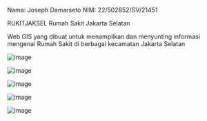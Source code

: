 Nama: Joseph Damarseto 
NIM: 22/502852/SV/21451

RUKITJAKSEL
Rumah Sakit Jakarta Selatan 

Web GIS yang dibuat untuk menampilkan dan menyunting informasi mengenai Rumah Sakit di berbagai kecamatan Jakarta Selatan 

![image](https://github.com/josephdamarseto45/pgwl-responsi/assets/142876662/1955cc3e-9c58-414c-9299-19b92f189d96)

![image](https://github.com/josephdamarseto45/pgwl-responsi/assets/142876662/0a2dfa00-f79b-42ad-8b1a-ab74217565e8)

![image](https://github.com/josephdamarseto45/pgwl-responsi/assets/142876662/c1b2ba93-7dba-442f-a9c9-ff76e8317643)

![image](https://github.com/josephdamarseto45/pgwl-responsi/assets/142876662/035c0fc1-fced-4be8-9066-af3a5172e33c)

![image](https://github.com/josephdamarseto45/pgwl-responsi/assets/142876662/e28387bc-8ee4-4927-85fb-fa47f548029c)

